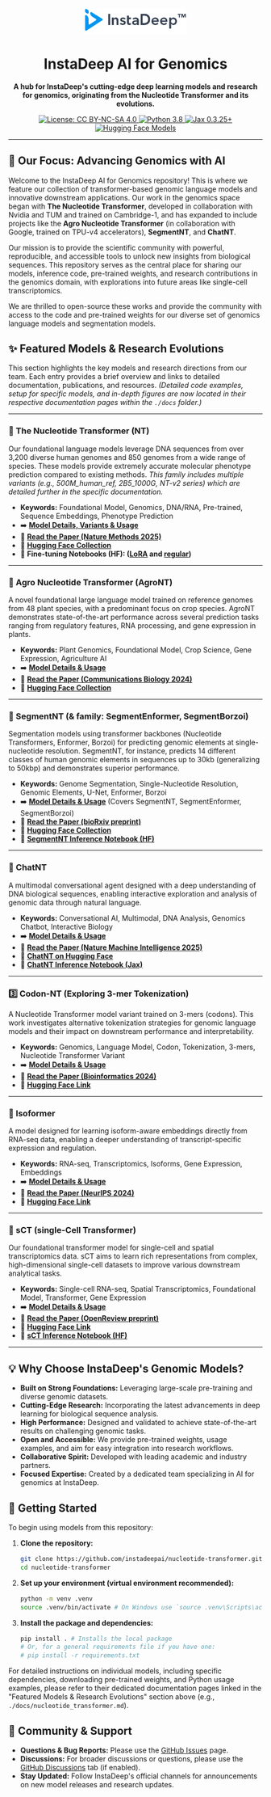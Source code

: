 <p align="center">
  <img src="imgs/instadeep_logo.png" alt="InstaDeep AI for Genomics Logo" width="200"/>
</p>

<h1 align="center">InstaDeep AI for Genomics</h1>

<p align="center">
  <strong>A hub for InstaDeep's cutting-edge deep learning models and research for genomics, originating from the Nucleotide Transformer and its evolutions.</strong>
</p>

<p align="center">
  <a href="./LICENSE"> <img src="https://img.shields.io/badge/License-CC%20BY--NC--SA%204.0-blue.svg" alt="License: CC BY-NC-SA 4.0">
  </a>
  <a href="https://docs.python.org/3.8/library/index.html">
    <img src="https://img.shields.io/badge/python-3.11-blue.svg" alt="Python 3.8">
  </a>
  <a href="https://jax.readthedocs.io/en/latest/"> <img src="https://img.shields.io/badge/jax-0.3.25+-informational" alt="Jax 0.3.25+">
  </a>
  <a href="https://huggingface.co/InstaDeepAI"> <img src="https://img.shields.io/badge/%F0%9F%A4%97%20Hugging%20Face-InstaDeepAI-orange" alt="Hugging Face Models">
  </a>
</p>

---

## 🎯 Our Focus: Advancing Genomics with AI

Welcome to the InstaDeep AI for Genomics repository! This is where we feature our collection of transformer-based genomic language models and innovative downstream applications. Our work in the genomics space began with **The Nucleotide Transformer**, developed in collaboration with Nvidia and TUM and trained on Cambridge-1, and has expanded to include projects like the **Agro Nucleotide Transformer** (in collaboration with Google, trained on TPU-v4 accelerators), **SegmentNT**, and **ChatNT**.

Our mission is to provide the scientific community with powerful, reproducible, and accessible tools to unlock new insights from biological sequences. This repository serves as the central place for sharing our models, inference code, pre-trained weights, and research contributions in the genomics domain, with explorations into future areas like single-cell transcriptomics.

We are thrilled to open-source these works and provide the community with access to the code and pre-trained weights for our diverse set of genomics language models and segmentation models.

## ✨ Featured Models & Research Evolutions

This section highlights the key models and research directions from our team. Each entry provides a brief overview and links to detailed documentation, publications, and resources. *(Detailed code examples, setup for specific models, and in-depth figures are now located in their respective documentation pages within the `./docs` folder.)*

---

### 🧬 The Nucleotide Transformer (NT)

Our foundational language models leverage DNA sequences from over 3,200 diverse human genomes and 850 genomes from a wide range of species. These models provide extremely accurate molecular phenotype prediction compared to existing methods. *This family includes multiple variants (e.g., 500M_human_ref, 2B5_1000G, NT-v2 series) which are detailed further in the specific documentation.*

* **Keywords:** Foundational Model, Genomics, DNA/RNA, Pre-trained, Sequence Embeddings, Phenotype Prediction
* ➡️ **[Model Details, Variants & Usage](./docs/nucleotide_transformer.md)**
* 📜 **[Read the Paper (Nature Methods 2025)](https://www.nature.com/articles/s41592-024-02523-z)**
* 🤗 **[Hugging Face Collection](https://huggingface.co/collections/InstaDeepAI/nucleotide-transformer-65099cdde13ff96230f2e592)**
* 🚀 **Fine-tuning Notebooks (HF): ([LoRA](https://github.com/huggingface/notebooks/blob/main/examples/nucleotide_transformer_dna_sequence_modelling_with_peft.ipynb) and [regular](https://github.com/huggingface/notebooks/blob/main/examples/nucleotide_transformer_dna_sequence_modelling.ipynb))**

---

### 🌾 Agro Nucleotide Transformer (AgroNT)

A novel foundational large language model trained on reference genomes from 48 plant species, with a predominant focus on crop species. AgroNT demonstrates state-of-the-art performance across several prediction tasks ranging from regulatory features, RNA processing, and gene expression in plants.

* **Keywords:** Plant Genomics, Foundational Model, Crop Science, Gene Expression, Agriculture AI
* ➡️ **[Model Details & Usage](./docs/agro_nucleotide_transformer.md)**
* 📜 **[Read the Paper (Communications Biology 2024)](https://www.nature.com/articles/s42003-024-06465-2)**
* 🤗 **[Hugging Face Collection](https://huggingface.co/collections/InstaDeepAI/agro-nucleotide-transformer-65b25c077cd0069ad6f6d344)**

---

### 🧩 SegmentNT (& family: SegmentEnformer, SegmentBorzoi)

Segmentation models using transformer backbones (Nucleotide Transformers, Enformer, Borzoi) for predicting genomic elements at single-nucleotide resolution. SegmentNT, for instance, predicts 14 different classes of human genomic elements in sequences up to 30kb (generalizing to 50kbp) and demonstrates superior performance.

* **Keywords:** Genome Segmentation, Single-Nucleotide Resolution, Genomic Elements, U-Net, Enformer, Borzoi
* ➡️ **[Model Details & Usage](./docs/segment_nt.md)** (Covers SegmentNT, SegmentEnformer, SegmentBorzoi)
* 📜 **[Read the Paper (bioRxiv preprint)](https://www.biorxiv.org/content/10.1101/2024.03.14.584712v1)**
* 🤗 **[Hugging Face Collection](https://huggingface.co/collections/InstaDeepAI/segmentnt-65eb4941c57808b4a3fe1319)**
* 🚀 **[SegmentNT Inference Notebook (HF)](https://colab.research.google.com/#fileId=https%3A//huggingface.co/InstaDeepAI/segment_nt/blob/main/inference_segment_nt.ipynb)**

---

### 💬 ChatNT

A multimodal conversational agent designed with a deep understanding of DNA biological sequences, enabling interactive exploration and analysis of genomic data through natural language.

* **Keywords:** Conversational AI, Multimodal, DNA Analysis, Genomics Chatbot, Interactive Biology
* ➡️ **[Model Details & Usage](./docs/chat_nt.md)**
* 📜 **[Read the Paper (Nature Machine Intelligence 2025)](https://www.nature.com/articles/s42256-025-01047-1)** 
* 🤗 **[ChatNT on Hugging Face](https://huggingface.co/InstaDeepAI/ChatNT)**
* 🚀 **[ChatNT Inference Notebook (Jax)](./notebooks/chat_nt/inference.ipynb)**

---

### 3️⃣ Codon-NT (Exploring 3-mer Tokenization)

A Nucleotide Transformer model variant trained on 3-mers (codons). This work investigates alternative tokenization strategies for genomic language models and their impact on downstream performance and interpretability.

* **Keywords:** Genomics, Language Model, Codon, Tokenization, 3-mers, Nucleotide Transformer Variant
* ➡️ **[Model Details & Usage](./docs/codon_nt.md)**
* 📜 **[Read the Paper (Bioinformatics 2024)](https://academic.oup.com/bioinformatics/article/40/9/btae529/7745814)**
* 🤗 **[Hugging Face Link](https://huggingface.co/InstaDeepAI/nucleotide-transformer-v2-50m-3mer-multi-species)**

---

### 🧬 Isoformer

A model designed for learning isoform-aware embeddings directly from RNA-seq data, enabling a deeper understanding of transcript-specific expression and regulation.

* **Keywords:** RNA-seq, Transcriptomics, Isoforms, Gene Expression, Embeddings
* ➡️ **[Model Details & Usage](./docs/isoformer.md)**
* 📜 **[Read the Paper (NeurIPS 2024)](https://papers.nips.cc/paper_files/paper/2024/file/8f6b3692297e49e5d5c91ba00281379c-Paper-Conference.pdf)**
* 🤗 **[Hugging Face Link](https://huggingface.co/InstaDeepAI/isoformer)**

---

### 🔬 sCT (single-Cell Transformer)

Our foundational transformer model for single-cell and spatial transcriptomics data. sCT aims to learn rich representations from complex, high-dimensional single-cell datasets to improve various downstream analytical tasks.

* **Keywords:** Single-cell RNA-seq, Spatial Transcriptomics, Foundational Model, Transformer, Gene Expression
* ➡️ **[Model Details & Usage](./docs/sct.md)**
* 📜 **[Read the Paper (OpenReview preprint)](https://openreview.net/forum?id=VdX9tL3VXH)**
* 🤗 **[Hugging Face Link](https://huggingface.co/InstaDeepAI/sCellTransformer)**
* 🚀 **[sCT Inference Notebook (HF)](./notebooks/sct/inference_sCT_pytorch_example.ipynb)**

---

## 💡 Why Choose InstaDeep's Genomic Models?

* **Built on Strong Foundations:** Leveraging large-scale pre-training and diverse genomic datasets.
* **Cutting-Edge Research:** Incorporating the latest advancements in deep learning for biological sequence analysis.
* **High Performance:** Designed and validated to achieve state-of-the-art results on challenging genomic tasks.
* **Open and Accessible:** We provide pre-trained weights, usage examples, and aim for easy integration into research workflows.
* **Collaborative Spirit:** Developed with leading academic and industry partners.
* **Focused Expertise:** Created by a dedicated team specializing in AI for genomics at InstaDeep.

## 🚀 Getting Started

To begin using models from this repository:

1.  **Clone the repository:**
    ```bash
    git clone https://github.com/instadeepai/nucleotide-transformer.git
    cd nucleotide-transformer
    ```
2.  **Set up your environment (virtual environment recommended):**
    ```bash
    python -m venv .venv
    source .venv/bin/activate # On Windows use `source .venv\Scripts\activate`
    ```
3.  **Install the package and dependencies:**
    ```bash
    pip install . # Installs the local package
    # Or, for a general requirements file if you have one:
    # pip install -r requirements.txt 
    ```

For detailed instructions on individual models, including specific dependencies, downloading pre-trained weights, and Python usage examples, please refer to their dedicated documentation pages linked in the "Featured Models & Research Evolutions" section above (e.g., `./docs/nucleotide_transformer.md`).

## 🤝 Community & Support

* **Questions & Bug Reports:** Please use the [GitHub Issues](https://github.com/instadeepai/nucleotide-transformer/issues) page.
* **Discussions:** For broader discussions or questions, please use the [GitHub Discussions](https://github.com/instadeepai/nucleotide-transformer/discussions) tab (if enabled).
* **Stay Updated:** Follow InstaDeep's official channels for announcements on new model releases and research updates.